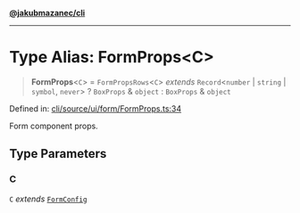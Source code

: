 [**@jakubmazanec/cli**](../README.md)

---

# Type Alias: FormProps\<C\>

> **FormProps**\<`C`\> = `FormPropsRows`\<`C`\> _extends_ `Record`\<`number` \| `string` \|
> `symbol`, `never`\> ? `BoxProps` & `object` : `BoxProps` & `object`

Defined in:
[cli/source/ui/form/FormProps.ts:34](https://github.com/jakubmazanec/tools/blob/6fe16df773d5da14c29261ea934e72b3f99fabb7/packages/cli/source/ui/form/FormProps.ts#L34)

Form component props.

## Type Parameters

### C

`C` _extends_ [`FormConfig`](FormConfig.md)

